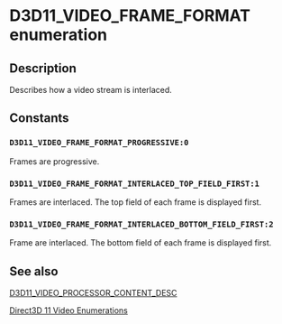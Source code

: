# D3D11_VIDEO_FRAME_FORMAT enumeration

## Description

Describes how a video stream is interlaced.

## Constants

### `D3D11_VIDEO_FRAME_FORMAT_PROGRESSIVE:0`

Frames are progressive.

### `D3D11_VIDEO_FRAME_FORMAT_INTERLACED_TOP_FIELD_FIRST:1`

Frames are interlaced. The top field of each frame is displayed first.

### `D3D11_VIDEO_FRAME_FORMAT_INTERLACED_BOTTOM_FIELD_FIRST:2`

Frame are interlaced. The bottom field of each frame is displayed first.

## See also

[D3D11_VIDEO_PROCESSOR_CONTENT_DESC](https://learn.microsoft.com/windows/desktop/api/d3d11/ns-d3d11-d3d11_video_processor_content_desc)

[Direct3D 11 Video Enumerations](https://learn.microsoft.com/windows/desktop/medfound/direct3d-11-video-enumerations)